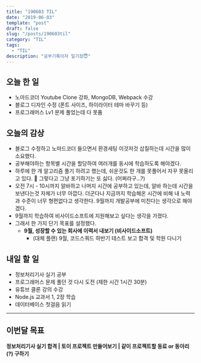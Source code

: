 ```yaml
---
title: "190603 TIL"
date: "2019-06-03"
template: "post"
draft: false
slug: "/posts/190603til"
category: "TIL"
tags:
  - "TIL"
description: "공부기록이자 일기장😇"
---
```


## 오늘 한 일

- 노마드코더 Youtube Clone 강좌, MongoDB, Webpack 수강
- 블로그 디자인 수정 (폰트 사이즈, 하이라이터 테마 바꾸기 등)
- 프로그래머스 Lv1 문제 풀었는데 다 못품



## 오늘의 감상

- 블로그 수정하고 노마드코더 들으면서 환경세팅 이것저것 삽질하는데 시간을 많이 소요했다.
- 공부해야하는 항목별 시간을 할당하여 여러개를 동시에 학습하도록 해야겠다.
- 하루에 한 개 알고리즘 풀기 하려고 했는데, 쉬운것도 한 개를 못풀어서 자꾸 못올리고 있다. 🤣 그렇다고 그냥 포기하기는 또 싫다. (어쩌라구…?)
- 오전 7시 - 10시까지 알바하고 나머지 시간에 공부하고 있는데, 알바 하는데 시간을 보낸다는것 자체가 너무 아깝다. 더군다나 지금까지 학습해온 시간에 비해 내 노력과 수준이 너무 형편없다고 생각한다. 9월까지 개발공부에 미친다는 생각으로 해야겠다.
- 9월까지 학습하여 비사이드소프트에 지원해보고 싶다는 생각을 가졌다.
- 그래서 한 가지 단기 목표를 설정했다.
  - **9월, 성장할 수 있는 회사에 이력서 내보기 (비사이드소프트)**
    - (대체 플랜) 9월, 코드스쿼드 하반기 테스트 보고 합격 및 학원 다니기



## 내일 할 일

- 정보처리기사 실기 공부
- 프로그래머스 문제 풀던 것 다시 도전 (제한 시간 1시간 30분)
- 유튜브 클론 강의 수강
- Node.js 교과서 1, 2장 학습
- 데이터베이스 첫걸음 읽기

---

## 이번달 목표

**정보처리기사 실기 합격 | 토이 프로젝트 만들어보기 | 같이 프로젝트할 동료 or 동아리(?) 구하기**